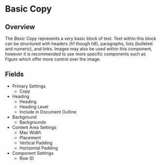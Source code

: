 # Basic Copy

## Overview

The _Basic Copy_ represents a very basic block of text. Text within this block can be structured with headers
(h1 though h6), paragraphs, lists (bulleted and numeric), and links. Images may also be used within this component,
however it is recommended to use more specific components such as _Figure_ which offer more control over the image.

## Fields

* Primary Settings
    * Copy
* Heading
    * Heading
    * Heading Level
    * Include in Document Outline
* Background
    * Backgrounds
* Content Area Settings
    * Max Width
    * Placement
    * Vertical Padding
    * Horizontal Padding
* Component Settings
    * Row ID
